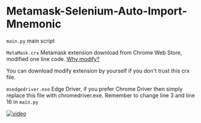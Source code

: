 # Metamask-Selenium-Auto-Import-Mnemonic
`main.py` main script

`MetaMask.crx` Metamask extension download from Chrome Web Store, modified one line code. [Why modify?](https://github.com/LavaMoat/LavaMoat/pull/360#issuecomment-1547271080)

You can download modify extension by yourself if you don't trust this crx file.

`msedgedriver.exe` Edge Driver, if you prefer Chrome Driver then simply replace this file with chromedriver.exe. Remember to change line 3 and line 16 in `main.py`

[![video](https://img.youtube.com/vi/BEqc2wEX3iY/maxresdefault.jpg)](https://www.youtube.com/watch?v=BEqc2wEX3iY)
